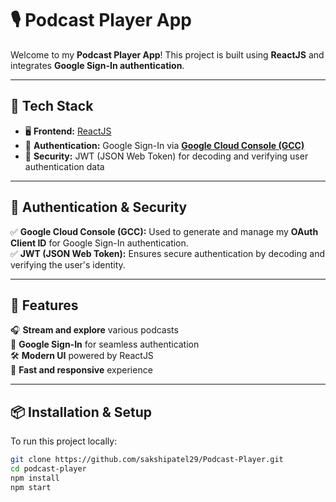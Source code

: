 # 🎙️ Podcast Player App  

Welcome to my **Podcast Player App**! This project is built using **ReactJS** and integrates **Google Sign-In authentication**.

---

## 🚀 Tech Stack  
- 🖥️ **Frontend:** [ReactJS](https://react.dev/)  
- 🔐 **Authentication:** Google Sign-In via **[Google Cloud Console (GCC)](https://console.cloud.google.com/)**  
- 🔑 **Security:** JWT (JSON Web Token) for decoding and verifying user authentication data  

---

## 🔑 Authentication & Security  
✅ **Google Cloud Console (GCC):** Used to generate and manage my **OAuth Client ID** for Google Sign-In authentication.  
✅ **JWT (JSON Web Token):** Ensures secure authentication by decoding and verifying the user's identity.  

---

## 🌟 Features  
🎧 **Stream and explore** various podcasts  
🔑 **Google Sign-In** for seamless authentication  
🛠️ **Modern UI** powered by ReactJS  
🚀 **Fast and responsive** experience  

---

## 📦 Installation & Setup  
To run this project locally:  
```bash
git clone https://github.com/sakshipatel29/Podcast-Player.git 
cd podcast-player  
npm install  
npm start  
